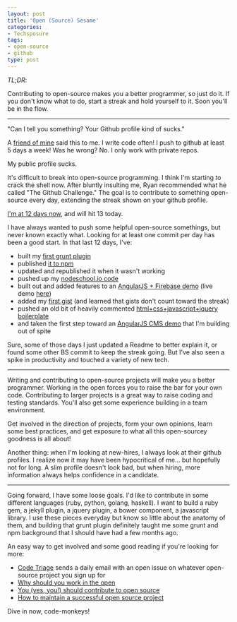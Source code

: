 ```yaml
---
layout: post
title: 'Open (Source) Sesame'
categories:
- Techsposure
tags:
- open-source
- github
type: post
---
```


*TL;DR*:

Contributing to open-source makes you a better programmer, so just do it.
If you don't know what to do, start a streak and hold yourself to it.
Soon you'll be in the flow.

***

"Can I tell you something? Your Github profile kind of sucks."

A [friend of mine](https://github.com/rschmukler) said this to me.
I write code often!
I push to github at least 5 days a week!
Was he wrong? No. I only work with private repos.

My public profile sucks.

It's difficult to break into open-source programming.
I think I'm starting to crack the shell now.
After bluntly insulting me, 
Ryan recommended what he called "The Github Challenge."
The goal is to contribute to something open-source every day,
extending the streak shown on your github profile.

[I'm at 12 days now](https://github.com/russmatney), and will hit 13 today.

I have always wanted to push some helpful open-source somethings,
but never known exactly what.
Looking for at least one commit per day has been a good start.
In that last 12 days, I've:

* built my [first grunt plugin](https://github.com/russmatney/grunt-unicorn)
* published [it to npm](https://npmjs.org/package/grunt-unicorn)
* updated and republished it when it wasn't working
* pushed up my [nodeschool.io code](https://github.com/russmatney/learnyounode)
* built out and added features to an [AngularJS + Firebase demo](https://github.com/russmatney/firebangular) (live demo [here](/demos/firebangular/#/))
* added my [first gist](https://gist.github.com/russmatney/6748127) (and learned that gists don't count toward the streak)
* pushed an old bit of heavily commented [html+css+javascript+jquery boilerplate](https://github.com/russmatney/jp-concussed)
* and taken the first step toward an [AngularJS CMS demo](https://github.com/russmatney/anguRAWR) that I'm building out of spite

Sure, some of those days I just updated a Readme to better explain it,
or found some other BS commit to keep the streak going.
But I've also seen a spike in productivity and touched a variety of new tech.

***

Writing and contributing to open-source projects will make you a better programmer.
Working in the open forces you to raise the bar for your own code.
Contributing to larger projects is a great way to raise coding and testing standards.
You'll also get some experience building in a team environment.

Get involved in the direction of projects,
form your own opinions, 
learn some best practices, 
and get exposure to what all this open-sourcey goodness is all about!

Another thing: when I'm looking at new-hires, 
I always look at their github profiles.
I realize now it may have been hypocritical of me...
but hopefully not for long. 
A slim profile doesn't look bad, 
but when hiring, more information always helps confidence in a candidate.

***

Going forward, I have some loose goals.
I'd like to contribute in some different languages (ruby, python, golang, haskell).
I want to build a ruby gem, a jekyll plugin, a jquery plugin, a bower component, a javascript library. 
I use these pieces everyday but know so little about the anatomy of them, 
and building that grunt plugin definitely taught me some grunt and npm background that I should have had a few months ago.

An easy way to get involved and some good reading if you're looking for more:

* [Code Triage](http://www.codetriage.com/) sends a daily email with an open issue on whatever open-source project you sign up for
* [Why should you work in the open](http://blogs.adobe.com/digitalmedia/2013/09/why-should-you-work-in-the-open/)
* [You (yes, you!) should contribute to open source](http://thechangelog.com/you-yes-you-should-contribute-to-open-source/)
* [How to maintain a successful open source project](https://medium.com/p/aaa2a5437d3a)

Dive in now, code-monkeys!
